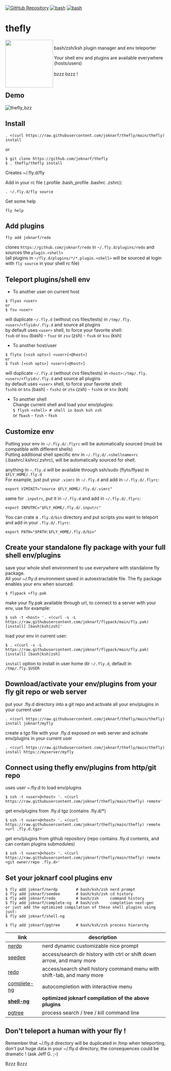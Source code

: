 [![GitHub Repository](https://github.com/joknarf/thefly)](https://codespaces.new/badges/shields?quickstart=1)
[![bash](https://img.shields.io/badge/shell-bash%20|%20zsh%20|%20ksh%20-blue.svg)]()
[![bash](https://img.shields.io/badge/OS-Linux%20|%20macOS%20|%20SunOS%20...-blue.svg)]()

# thefly

<img align=left width="150px" src="https://github.com/user-attachments/assets/a537f833-a64f-40b0-99a3-fff9cca08ce8">

<br/>
bash/zsh/ksh plugin manager and env teleporter  

Your shell env and plugins are available everywhere (hosts/users)  
&nbsp;  
bzzz bzzz !  
<br/>  

## Demo
![thefly_bzz](https://github.com/user-attachments/assets/1617632b-db08-40d4-a845-841e8ee5c7c6)


## Install
```
. <(curl https://raw.githubusercontent.com/joknarf/thefly/main/thefly) install
```
or
```
$ git clone https://github.com/joknarf/thefly
$ . thefly/thefly install
```
Creates ~/.fly.d/fly

Add in your rc file (.profile .bash_profile .bashrc .zshrc):
```
. ~/.fly.d/fly source
```
Get some help
```
fly help
```
## Add plugins

```
fly add joknarf/redo
```
clones `https://github.com/joknarf/redo` in `~/.fly.d/plugins/redo` and sources the `plugin.<shell>`  
(all plugins in `~/fly.d/plugins/*/*.plugin.<shell>` will be sourced at login with `fly source` in your shell rc file)

## Teleport plugins/shell env

* To another user on current host
```
$ flyas <user>
or
$ fsu <user>
```
will duplicate `~/.fly.d` (without cvs files/tests) in `/tmp/.fly.<user>/<flyid>/.fly.d` and source all plugins  
by default uses `<user>` shell, to force your favorite shell:  
`fsub` or `bsu` (bash) - `fsuz` or `zsu` (zsh) - `fsuk` or `ksu` (ksh)

* To another host/user
```
$ flyto [<ssh opts>] <user>[<@host>]
or
$ fssh [<ssh opts>] <user>[<@host>]
```
will duplicate `~/.fly.d` (without cvs files/tests) in `<host>:/tmp/.fly.<user>/<flyid>/.fly.d` and source all plugins  
by default uses `<user>` shell, to force your favorite shell:  
`fsshb` or `bto` (bash) - `fsshz` or `zto` (zsh) - `fsshk` or `kto` (ksh)  
 
* To another shell  
Change current shell and load your env/plugins:  
`$ flysh <shell> # shell in bash ksh zsh`  
or `fbash` - `fzsh` - `fksh`  

 
## Customize env

Putting your env in `~/.fly.d/.flyrc` will be automatically sourced (must be compatible with different shells)  
Putting additional shell specific env in `~/.fly.d/.<shellname>rc` (.bashrc/.kshrc/.zshrc), will be automatically sourced for shell.

anything in `~.fly.d` will be available through ssh/sudo (flyto/flyas) in `$FLY_HOME/.fly.d`  
For example, just put your `.vimrc` in `~/.fly.d` and add in `~/.fly.d/.flyrc`:
```
export VIMINIT="source $FLY_HOME/.fly.d/.vimrc"
```
same for `.inputrc`, put it in `~/.fly.d` and add in `~/.fly.d/.flyrc`:
```
export INPUTRC="$FLY_HOME/.fly.d/.inputrc"
```
You can crate a `.fly.d/bin` directory and put scripts you want to teleport and add in your `.fly.d/.flyrc`:
```
export PATH="$PATH:$FLY_HOME/.fly.d/bin"
```

## Create your standalone fly package with your full shell env/plugins

save your whole shell environment to use everywhere with standalone fly package.  
All your ~/.fly.d environment saved in autoextractable file. The fly package enables your env when sourced.
```
$ flypack >fly.pak
```
make your fly.pak available through url, to connect to a server with your env, use for example:
```
$ ssh -t <host> '. <(curl -s -L https://raw.githubusercontent.com/joknarf/flypack/main/fly.pak) [install] [bash|ksh|zsh]'
```
load your env in current user:
```
$ . <(curl -s -L https://raw.githubusercontent.com/joknarf/flypack/main/fly.pak) [install] [bash|ksh|zsh]
```

`install` option to install in user home dir `~/.fly.d`, default in `/tmp/.fly.$USER`


## Download/activate your env/plugins from your fly git repo or web server

put your .fly.d directory into a git repo and activate all your env/plugins in your current user
```
. <(curl https://raw.githubusercontent.com/joknarf/thefly/main/thefly) install joknarf/myfly
```

create a tgz file with your .fly.d exposed on web server and activate env/plugins in your current user
```
. <(curl https://raw.githubusercontent.com/joknarf/thefly/main/thefly) install https://myserver/myfly
```

## Connect using thefly env/plugins from http/git repo

uses user ~.fly.d to load env/plugins
```
$ ssh -t <user>@<host> '. <(curl https://raw.githubusercontent.com/joknarf/thefly/main/thefly) remote'  
```

get env/plugins from .fly.d tgz (contains .fly.d/*)
```
$ ssh -t <user>@<host> '. <(curl https://raw.githubusercontent.com/joknarf/thefly/main/thefly) remote <url .fly.d.tgz>'  
```

get env/plugins from github repository (repo contains .fly.d contents, and can contain plugins submodules)
```
$ ssh -t <user>@<host> '. <(curl https://raw.githubusercontent.com/joknarf/thefly/main/thefly) remote <git owner/repo .fly.d>'  
```



## Set your joknarf cool plugins env

```
$ fly add joknarf/nerdp        # bash/ksh/zsh nerd prompt
$ fly add joknarf/seedee       # bash/ksh/zsh cd history
$ fly add joknarf/redo         # bash/zsh     command history
$ fly add joknarf/complete-ng  # bash/zsh     completion next-gen
or just add the optimized compilation of these shell plugins using just:
$ fly add joknarf/shell-ng

$ fly add joknarf/pgtree       # bash/ksh/zsh process hierarchy
```
|link                                                 |description                                                             |
|-----------------------------------------------------|------------------------------------------------------------------------|
|[nerdp](https://github.com/joknarf/nerdp)            |nerd dynamic customizable nice prompt                                   |
|[seedee](https://github.com/joknarf/seedee)          |access/search dir history with ctrl or shift down arrow, and many more  |
|[redo](https://github.com/joknarf/redo)              |access/search shell history command menu with shift-tab, and many more  |
|[complete-ng](https://github.com/joknarf/complete-ng)|autocompletion with interactive menu                                    |
|__[shell-ng](https://github.com/joknarf/shell-ng)__  |__optimized joknarf compilation of the above plugins__                  |
|[pgtree](https://github.com/joknarf/pgtree)          |process search / tree / kill command line                               | 

## Don't teleport a human with your fly !

Remember that ~/.fly.d directory will be duplicated in /tmp when teleporting, don't put huge data in your ~/.fly.d directory, the consequences could be dramatic ! (ask Jeff G. ;-)

Bzzz Bzzz
